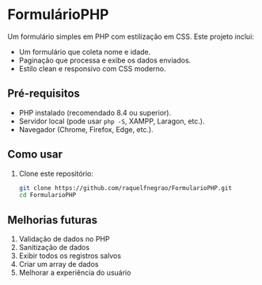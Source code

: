 # FormulárioPHP

Um formulário simples em PHP com estilização em CSS. Este projeto inclui:
- Um formulário que coleta nome e idade.
- Paginação que processa e exibe os dados enviados.
- Estilo clean e responsivo com CSS moderno.

##  Pré-requisitos

- PHP instalado (recomendado 8.4 ou superior).
- Servidor local (pode usar `php -S`, XAMPP, Laragon, etc.).
- Navegador (Chrome, Firefox, Edge, etc.).

##  Como usar

1. Clone este repositório:
   ```bash
   git clone https://github.com/raquelfnegrao/FormularioPHP.git
   cd FormularioPHP

##  Melhorias futuras

1. Validação de dados no PHP
2. Sanitização de dados
3. Exibir todos os registros salvos
4. Criar um array de dados
5. Melhorar a experiência do usuário
